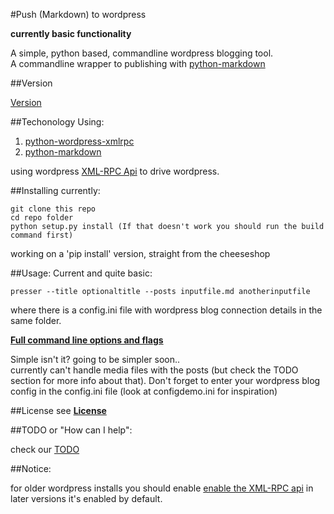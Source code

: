 #Push (Markdown) to wordpress

**currently basic functionality**

A simple, python based, commandline wordpress blogging tool.  
A commandline wrapper to publishing with [python-markdown](https://github.com/waylan/Python-Markdown)

##Version

[Version](Version.md)

##Techonology
Using:

1. [python-wordpress-xmlrpc](https://github.com/maxcutler/python-wordpress-xmlrpc)  
2. [python-markdown](https://github.com/waylan/Python-Markdown)  

using wordpress [XML-RPC Api](http://codex.wordpress.org/XML-RPC_WordPress_API) to drive wordpress.


##Installing
currently:


    git clone this repo
    cd repo folder
    python setup.py install (If that doesn't work you should run the build command first)

working on a 'pip install' version, straight from the cheeseshop  

##Usage:
Current and quite basic:

    presser --title optionaltitle --posts inputfile.md anotherinputfile

where there is a config.ini file with wordpress blog connection details in the same folder. 

**[Full command line options and flags](usage.txt)**

Simple isn't it? going to be simpler soon..  
currently can't handle media files with the posts (but check the TODO section for more info about that).
Don't forget to enter your wordpress blog config in the config.ini file (look at configdemo.ini for inspiration)

##License 
see **[License](License.md)**

##TODO or "How can I help":

check our [TODO](TODO.md)

##Notice:

for older wordpress installs you should enable [enable the XML-RPC api](http://codex.wordpress.org/XML-RPC_Support) in later versions it's enabled by default.